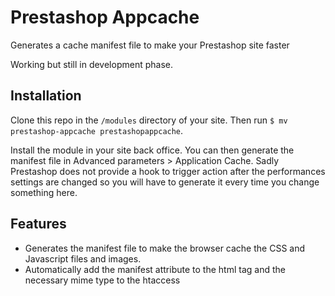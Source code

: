 # Prestashop Appcache

  Generates a cache manifest file to make your Prestashop site faster

  Working but still in development phase.

## Installation

  Clone this repo in the `/modules` directory of your site. Then run `$ mv prestashop-appcache prestashopappcache`.

  Install the module in your site back office. You can then generate the manifest file in Advanced parameters > Application Cache. Sadly Prestashop does not provide a hook to trigger action after the performances settings are changed so you will have to generate it every time you change something here.

## Features

  * Generates the manifest file to make the browser cache the CSS and Javascript files and images.
  * Automatically add the manifest attribute to the html tag and the necessary mime type to the htaccess
